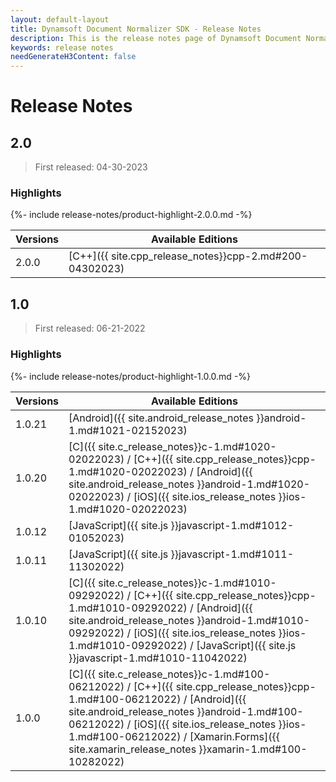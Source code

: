```yaml
---
layout: default-layout
title: Dynamsoft Document Normalizer SDK - Release Notes
description: This is the release notes page of Dynamsoft Document Normalizer.
keywords: release notes
needGenerateH3Content: false
---
```


# Release Notes

## 2.0

> First released: 04-30-2023

### Highlights

{%- include release-notes/product-highlight-2.0.0.md -%}

| Versions | Available Editions |
| -------- | ------------------ |
| 2.0.0   | [C++]({{ site.cpp_release_notes}}cpp-2.md#200-04302023) |

## 1.0

> First released: 06-21-2022

### Highlights

{%- include release-notes/product-highlight-1.0.0.md -%}

| Versions | Available Editions                                                                                                                                                                                                                                                                                                        |
| -------- | ------------------------------------------------------------------------------------------------------------------------------------------------------------------------------------------------------------------------------------------------------------------------------------------------------------------------- |
| 1.0.21   | [Android]({{ site.android_release_notes }}android-1.md#1021-02152023)                                                                                                                                                                                                                                                     |
| 1.0.20   | [C]({{ site.c_release_notes}}c-1.md#1020-02022023) / [C++]({{ site.cpp_release_notes}}cpp-1.md#1020-02022023) / [Android]({{ site.android_release_notes }}android-1.md#1020-02022023) / [iOS]({{ site.ios_release_notes }}ios-1.md#1020-02022023)                                                                          |
| 1.0.12   | [JavaScript]({{ site.js }}javascript-1.md#1012-01052023)                                                                                                                                                                                                                                                          |
| 1.0.11   | [JavaScript]({{ site.js }}javascript-1.md#1011-11302022)                                                                                                                                                                                                                                                          |
| 1.0.10   | [C]({{ site.c_release_notes}}c-1.md#1010-09292022) / [C++]({{ site.cpp_release_notes}}cpp-1.md#1010-09292022) / [Android]({{ site.android_release_notes }}android-1.md#1010-09292022) / [iOS]({{ site.ios_release_notes }}ios-1.md#1010-09292022) / [JavaScript]({{ site.js }}javascript-1.md#1010-11042022)       |
| 1.0.0    | [C]({{ site.c_release_notes}}c-1.md#100-06212022) / [C++]({{ site.cpp_release_notes}}cpp-1.md#100-06212022) / [Android]({{ site.android_release_notes }}android-1.md#100-06212022) / [iOS]({{ site.ios_release_notes }}ios-1.md#100-06212022) / [Xamarin.Forms]({{ site.xamarin_release_notes }}xamarin-1.md#100-10282022) |
